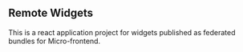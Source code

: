 ## Remote Widgets

This is a react application project for widgets published as federated bundles for Micro-frontend.
